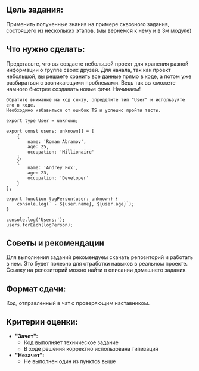 ## Цель задания:

Применить полученные знания на примере сквозного задания, состоящего из нескольких этапов. (мы вернемся к нему и в 3м модуле)

## Что нужно сделать:

Представьте, что вы создаете небольшой проект для хранения разной информации о группе своих друзей. Для начала, так как проект небольшой, вы решаете хранить все данные прямо в коде, а потом уже разбираться с возникающими проблемами. Ведь так вы сможете намного быстрее создавать новые фичи. Начинаем!

```tsx
Обратите внимание на код снизу, определите тип "User" и используйте его в коде.
Необходимо избавиться от ошибок TS и успешно пройти тесты.

export type User = unknown;

export const users: unknown[] = [
    {
        name: 'Roman Abramov',
        age: 25,
        occupation: 'Millionaire'
    },
    {
        name: 'Andrey Fox',
        age: 23,
        occupation: 'Developer'
    }
];

export function logPerson(user: unknown) {
    console.log(` - ${user.name}, ${user.age}`);
}

console.log('Users:');
users.forEach(logPerson);
```

## Советы и рекомендации

Для выполнения заданий рекомендуем скачать репозиторий и работать в нем. Это будет полезно для отработки навыков в реальном проекте. Ссылку на репозиторий можно найти в описании домашнего задания.

## **Формат сдачи:**

Код, отправленный в чат с проверяющим наставником.

## **Критерии оценки:**

- **"Зачет":**
    - Код выполняет техническое задание
    - В ходе решения корректно использована типизация
- **"Незачет":**
    - Не выполнен один из пунктов выше
